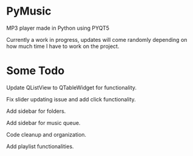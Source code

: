 # PyMusic
MP3 player made in Python using PYQT5

Currently a work in progress, updates will come randomly depending on how much time I have to work on the project. 

# Some Todo

Update QListView to QTableWidget for functionality.

Fix slider updating issue and add click functionality.

Add sidebar for folders.

Add sidebar for music queue.

Code cleanup and organization.

Add playlist functionalities. 

